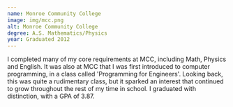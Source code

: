 ```yaml
---
name: Monroe Community College
image: img/mcc.png
alt: Monroe Community College
degree: A.S. Mathematics/Physics
year: Graduated 2012
---
```


I completed many of my core requirements at MCC, including Math, Physics and English.
It was also at MCC that I was first introduced to computer programming, in a class called 'Programming for Engineers'.
Looking back, this was quite a rudimentary class, but it sparked an interest that continued to grow throughout the rest of my time in school.
I graduated with distinction, with a GPA of 3.87.

